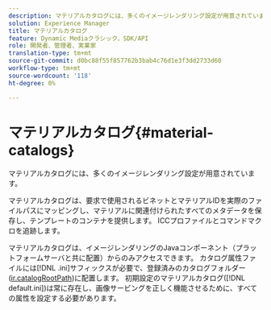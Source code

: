 ```yaml
---
description: マテリアルカタログには、多くのイメージレンダリング設定が用意されています。
solution: Experience Manager
title: マテリアルカタログ
feature: Dynamic Mediaクラシック，SDK/API
role: 開発者、管理者、実業家
translation-type: tm+mt
source-git-commit: d0bc88f55f857762b3bab4c76d1e3f3dd2733d60
workflow-type: tm+mt
source-wordcount: '118'
ht-degree: 0%

---
```



# マテリアルカタログ{#material-catalogs}

マテリアルカタログには、多くのイメージレンダリング設定が用意されています。

マテリアルカタログは、要求で使用されるビネットとマテリアルIDを実際のファイルパスにマッピングし、マテリアルに関連付けられたすべてのメタデータを保存し、テンプレートのコンテナを提供します。 ICCプロファイルとコマンドマクロを追跡します。

マテリアルカタログは、イメージレンダリングのJavaコンポーネント（プラットフォームサーバと共に配置）からのみアクセスできます。 カタログ属性ファイルには[!DNL .ini]サフィックスが必要で、登録済みのカタログフォルダー([ir.catalogRootPath](../../../../../../ir-api/server-admin/image-rendering-api-ref/c-ir-server-administration/c-ir-configuration-settings-reference/c-ir-catalog-folder.md#concept-1c1d308112054bb99e3895c3fb8ca5f7))に配置します。 初期設定のマテリアルカタログ([!DNL default.ini])は常に存在し、画像サービングを正しく機能させるために、すべての属性を設定する必要があります。
